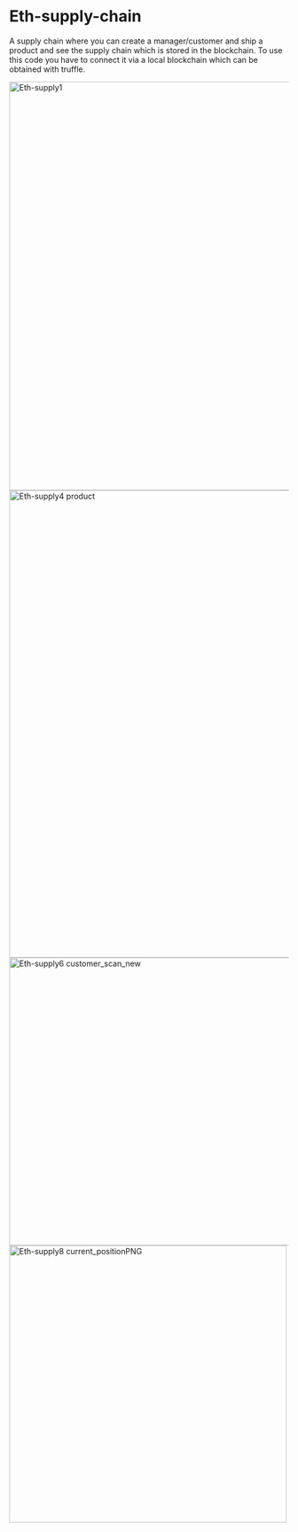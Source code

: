 # Eth-supply-chain
A supply chain where you can create a manager/customer and ship a product and see the supply chain which is stored in the blockchain.
To use this code you have to connect it via a local blockchain which can be obtained with truffle.

<img width="737" alt="Eth-supply1" src="https://user-images.githubusercontent.com/89600540/131031374-609cbf79-0db1-4e6f-adb6-8785194c2073.PNG">
<img width="843" alt="Eth-supply4 product" src="https://user-images.githubusercontent.com/89600540/131031399-79226cc4-85ac-4924-aa3e-17fa8e83eddf.PNG">
<img width="519" alt="Eth-supply6 customer_scan_new" src="https://user-images.githubusercontent.com/89600540/131031410-c45a08bf-6b88-456f-9e2a-1ff0b3b5a1d7.PNG">
<img width="500" alt="Eth-supply8 current_positionPNG" src="https://user-images.githubusercontent.com/89600540/131048609-80c12972-0e0a-421b-8058-5697def53273.PNG">

